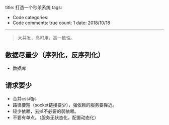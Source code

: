 title: 打造一个秒杀系统
tags: 
  - Code
categories: 
  - Code
comments: true
count: 1
date: 2018/10/18
---
  > 大并发，高可用，高一致性。
## 数据尽量少（序列化，反序列化）
- 数据库

## 请求要少
- 合并css和js
- 路径要短（socket链接要少），强依赖的服务要靠近。
- 较少依赖，去掉不必要的弱依赖。
- 不要有单点。（服务无状态化，配置动态化）


